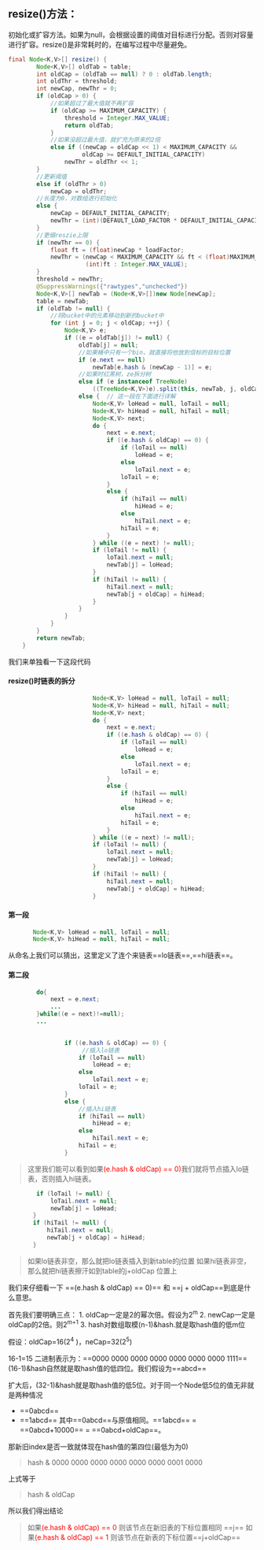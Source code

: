 ## resize()方法：
初始化或扩容方法。如果为null，会根据设置的阈值对目标进行分配。否则对容量进行扩容。resize()是非常耗时的，在编写过程中尽量避免。
```java
final Node<K,V>[] resize() {
        Node<K,V>[] oldTab = table;
        int oldCap = (oldTab == null) ? 0 : oldTab.length;
        int oldThr = threshold;
        int newCap, newThr = 0;
        if (oldCap > 0) {
            //如果超过了最大值就不再扩容
            if (oldCap >= MAXIMUM_CAPACITY) {
                threshold = Integer.MAX_VALUE;
                return oldTab;
            }
            //如果没超过最大值，就扩充为原来的2倍
            else if ((newCap = oldCap << 1) < MAXIMUM_CAPACITY &&
                     oldCap >= DEFAULT_INITIAL_CAPACITY)
                newThr = oldThr << 1;
        }
        //更新阈值
        else if (oldThr > 0) 
            newCap = oldThr;
        //长度为0，对数组进行初始化
        else {               
            newCap = DEFAULT_INITIAL_CAPACITY;
            newThr = (int)(DEFAULT_LOAD_FACTOR * DEFAULT_INITIAL_CAPACITY);
        }
        //更细reszie上限
        if (newThr == 0) {
            float ft = (float)newCap * loadFactor;
            newThr = (newCap < MAXIMUM_CAPACITY && ft < (float)MAXIMUM_CAPACITY ?
                      (int)ft : Integer.MAX_VALUE);
        }
        threshold = newThr;
        @SuppressWarnings({"rawtypes","unchecked"})
        Node<K,V>[] newTab = (Node<K,V>[])new Node[newCap];
        table = newTab;
        if (oldTab != null) {
            //将bucket中的元素移动到新的bucket中 
            for (int j = 0; j < oldCap; ++j) {
                Node<K,V> e;
                if ((e = oldTab[j]) != null) {
                    oldTab[j] = null;
                    //如果桶中只有一个bin，就直接将他放到信标的目标位置
                    if (e.next == null)
                        newTab[e.hash & (newCap - 1)] = e;
                    //如果时红黑树，ze拆分树
                    else if (e instanceof TreeNode)
                        ((TreeNode<K,V>)e).split(this, newTab, j, oldCap);
                    else {  // 这一段在下面进行详解
                        Node<K,V> loHead = null, loTail = null;
                        Node<K,V> hiHead = null, hiTail = null;
                        Node<K,V> next;
                        do {
                            next = e.next;
                            if ((e.hash & oldCap) == 0) {
                                if (loTail == null)
                                    loHead = e;
                                else
                                    loTail.next = e;
                                loTail = e;
                            }
                            else {
                                if (hiTail == null)
                                    hiHead = e;
                                else
                                    hiTail.next = e;
                                hiTail = e;
                            }
                        } while ((e = next) != null);
                        if (loTail != null) {
                            loTail.next = null;
                            newTab[j] = loHead;
                        }
                        if (hiTail != null) {
                            hiTail.next = null;
                            newTab[j + oldCap] = hiHead;
                        }
                    }
                }
            }
        }
        return newTab;
    }
```
我们来单独看一下这段代码
#### resize()时链表的拆分
```java
                        Node<K,V> loHead = null, loTail = null;
                        Node<K,V> hiHead = null, hiTail = null;
                        Node<K,V> next;
                        do {
                            next = e.next;
                            if ((e.hash & oldCap) == 0) {
                                if (loTail == null)
                                    loHead = e;
                                else
                                    loTail.next = e;
                                loTail = e;
                            }
                            else {
                                if (hiTail == null)
                                    hiHead = e;
                                else
                                    hiTail.next = e;
                                hiTail = e;
                            }
                        } while ((e = next) != null);
                        if (loTail != null) {
                            loTail.next = null;
                            newTab[j] = loHead;
                        }
                        if (hiTail != null) {
                            hiTail.next = null;
                            newTab[j + oldCap] = hiHead;
                        }
```
#### 第一段
```java
       Node<K,V> loHead = null, loTail = null;
       Node<K,V> hiHead = null, hiTail = null;
```
从命名上我们可以猜出，这里定义了连个来链表==lo链表==,==hi链表==。
#### 第二段
```java
        do{
            next = e.next;
            ...
        }while((e = next)!=null);
        ...
```
```java
                               
                if ((e.hash & oldCap) == 0) {
                     //插入lo链表
                    if (loTail == null)
                        loHead = e;
                    else
                        loTail.next = e;
                    loTail = e;
                }
                else {
                    //插入hi链表
                    if (hiTail == null)
                        hiHead = e;
                    else
                        hiTail.next = e;
                    hiTail = e;
                }
```
> 这里我们能可以看到如果<font color="red">(e.hash & oldCap) == 0)</font>我们就将节点插入lo链表，否则插入hi链表。
```java
        if (loTail != null) {
            loTail.next = null;
            newTab[j] = loHead;
       }
       if (hiTail != null) {
           hiTail.next = null;
           newTab[j + oldCap] = hiHead;
       }
```
> 如果lo链表非空，那么就把lo链表插入到新table的j位置
> 如果hi链表非空，那么就把hi链表擦汗如到table的j+oldCap 位置上

我们来仔细看一下 ==(e.hash & oldCap) == 0)== 和 ==j + oldCap==到底是什么意思。

首先我们要明确三点：
    1. oldCap一定是2的幂次倍。假设为2<sup>m</sup> 
    2. newCap一定是oldCap的2倍。则2<sup>m+1</sup>
    3. hash对数组取模(n-1)&hash.就是取hash值的低m位

假设：oldCap=16(2<sup>4</sup> )，neCap=32(2<sup>5</sup>) 

16-1=15 二进制表示为：==0000 0000 0000 0000 0000 0000 0000 1111==
(16-1)&hash自然就是取hash值的低四位。我们假设为==abcd==

扩大后，(32-1)&hash就是取hash值的低5位。对于同一个Node低5位的值无非就是两种情况
- ==0abcd==
- ==1abcd==
其中==0abcd==与原值相同。==1abcd== = ==0abcd+10000== = ==0abcd+oldCap==。

那新旧index是否一致就体现在hash值的第四位(最低为为0)
> hash & 0000 0000 0000 0000 0000 0000 0001 0000

上式等于
> hash & oldCap

所以我们得出结论
>如果<font color="red">(e.hash & oldCap) == 0</font> 则该节点在新旧表的下标位置相同 ==j==
>如果<font color="red">(e.hash & oldCap) == 1</font> 则该节点在新表的下标位置==j+oldCap==




